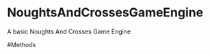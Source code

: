 NoughtsAndCrossesGameEngine
===========================

A basic Noughts And Crosses Game Engine

#Methods
